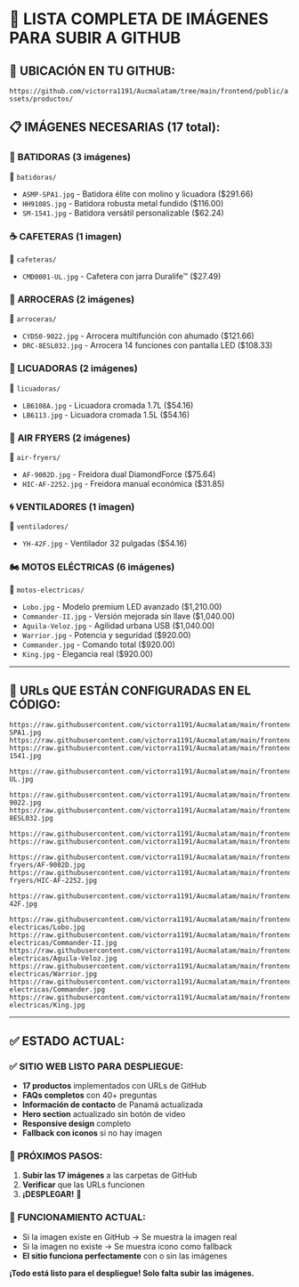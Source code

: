 # 📸 LISTA COMPLETA DE IMÁGENES PARA SUBIR A GITHUB

## 🎯 **UBICACIÓN EN TU GITHUB:**
`https://github.com/victorra1191/Aucmalatam/tree/main/frontend/public/assets/productos/`

## 📋 **IMÁGENES NECESARIAS (17 total):**

### 🥄 **BATIDORAS** (3 imágenes)
📁 `batidoras/`
- `ASMP-SPA1.jpg` - Batidora élite con molino y licuadora ($291.66)
- `HH9108S.jpg` - Batidora robusta metal fundido ($116.00)  
- `SM-1541.jpg` - Batidora versátil personalizable ($62.24)

### ☕ **CAFETERAS** (1 imagen)
📁 `cafeteras/`
- `CMD0001-UL.jpg` - Cafetera con jarra Duralife™ ($27.49)

### 🍚 **ARROCERAS** (2 imágenes)
📁 `arroceras/`
- `CYD50-9022.jpg` - Arrocera multifunción con ahumado ($121.66)
- `DRC-8ESL032.jpg` - Arrocera 14 funciones con pantalla LED ($108.33)

### 🥤 **LICUADORAS** (2 imágenes)
📁 `licuadoras/`
- `LB6108A.jpg` - Licuadora cromada 1.7L ($54.16)
- `LB6113.jpg` - Licuadora cromada 1.5L ($54.16)

### 🍟 **AIR FRYERS** (2 imágenes)
📁 `air-fryers/`
- `AF-9002D.jpg` - Freidora dual DiamondForce ($75.64)
- `HIC-AF-2252.jpg` - Freidora manual económica ($31.85)

### 🌀 **VENTILADORES** (1 imagen)
📁 `ventiladores/`
- `YH-42F.jpg` - Ventilador 32 pulgadas ($54.16)

### 🏍️ **MOTOS ELÉCTRICAS** (6 imágenes)
📁 `motos-electricas/`
- `Lobo.jpg` - Modelo premium LED avanzado ($1,210.00)
- `Commander-II.jpg` - Versión mejorada sin llave ($1,040.00)
- `Aguila-Veloz.jpg` - Agilidad urbana USB ($1,040.00)
- `Warrior.jpg` - Potencia y seguridad ($920.00)
- `Commander.jpg` - Comando total ($920.00)
- `King.jpg` - Elegancia real ($920.00)

---

## 🔗 **URLs QUE ESTÁN CONFIGURADAS EN EL CÓDIGO:**

```
https://raw.githubusercontent.com/victorra1191/Aucmalatam/main/frontend/public/assets/productos/batidoras/ASMP-SPA1.jpg
https://raw.githubusercontent.com/victorra1191/Aucmalatam/main/frontend/public/assets/productos/batidoras/HH9108S.jpg
https://raw.githubusercontent.com/victorra1191/Aucmalatam/main/frontend/public/assets/productos/batidoras/SM-1541.jpg

https://raw.githubusercontent.com/victorra1191/Aucmalatam/main/frontend/public/assets/productos/cafeteras/CMD0001-UL.jpg

https://raw.githubusercontent.com/victorra1191/Aucmalatam/main/frontend/public/assets/productos/arroceras/CYD50-9022.jpg
https://raw.githubusercontent.com/victorra1191/Aucmalatam/main/frontend/public/assets/productos/arroceras/DRC-8ESL032.jpg

https://raw.githubusercontent.com/victorra1191/Aucmalatam/main/frontend/public/assets/productos/licuadoras/LB6108A.jpg
https://raw.githubusercontent.com/victorra1191/Aucmalatam/main/frontend/public/assets/productos/licuadoras/LB6113.jpg

https://raw.githubusercontent.com/victorra1191/Aucmalatam/main/frontend/public/assets/productos/air-fryers/AF-9002D.jpg
https://raw.githubusercontent.com/victorra1191/Aucmalatam/main/frontend/public/assets/productos/air-fryers/HIC-AF-2252.jpg

https://raw.githubusercontent.com/victorra1191/Aucmalatam/main/frontend/public/assets/productos/ventiladores/YH-42F.jpg

https://raw.githubusercontent.com/victorra1191/Aucmalatam/main/frontend/public/assets/productos/motos-electricas/Lobo.jpg
https://raw.githubusercontent.com/victorra1191/Aucmalatam/main/frontend/public/assets/productos/motos-electricas/Commander-II.jpg
https://raw.githubusercontent.com/victorra1191/Aucmalatam/main/frontend/public/assets/productos/motos-electricas/Aguila-Veloz.jpg
https://raw.githubusercontent.com/victorra1191/Aucmalatam/main/frontend/public/assets/productos/motos-electricas/Warrior.jpg
https://raw.githubusercontent.com/victorra1191/Aucmalatam/main/frontend/public/assets/productos/motos-electricas/Commander.jpg
https://raw.githubusercontent.com/victorra1191/Aucmalatam/main/frontend/public/assets/productos/motos-electricas/King.jpg
```

---

## ✅ **ESTADO ACTUAL:**

### ✅ **SITIO WEB LISTO PARA DESPLIEGUE:**
- **17 productos** implementados con URLs de GitHub
- **FAQs completos** con 40+ preguntas
- **Información de contacto** de Panamá actualizada
- **Hero section** actualizado sin botón de video
- **Responsive design** completo
- **Fallback con iconos** si no hay imagen

### 📌 **PRÓXIMOS PASOS:**
1. **Subir las 17 imágenes** a las carpetas de GitHub
2. **Verificar** que las URLs funcionen
3. **¡DESPLEGAR!** 🚀

### 🎯 **FUNCIONAMIENTO ACTUAL:**
- Si la imagen existe en GitHub → Se muestra la imagen real
- Si la imagen no existe → Se muestra icono como fallback
- **El sitio funciona perfectamente** con o sin las imágenes

**¡Todo está listo para el despliegue! Solo falta subir las imágenes.**